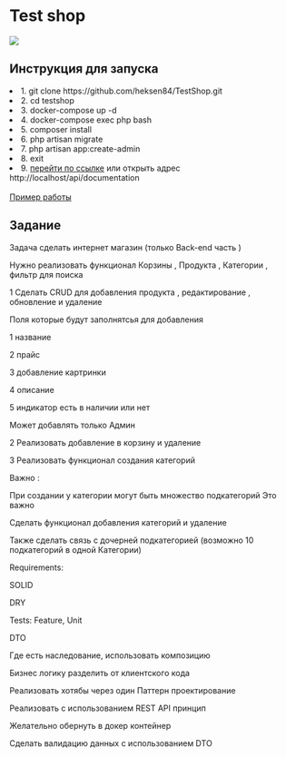 <h1>Test shop</h1>

<img src="http://195.2.81.181:8000/screen.png"/>
<h2>Инструкция для запуска</h2>

<li>1. git clone https://github.com/heksen84/TestShop.git</li>
<li>2. cd testshop</li>
<li>3. docker-compose up -d</li>
<li>4. docker-compose exec php bash</li>
<li>5. composer install</li>
<li>6. php artisan migrate</li>
<li>7. php artisan app:create-admin</li>
<li>8. exit</li>
<li>9. <a href="http://localhost/api/documentation">перейти по ссылке</a> или открыть адрес http://localhost/api/documentation</li>
<br>
<a href="http://94.103.85.28/api/documentation">Пример работы</a>

<h2>Задание</h2>
<p>Задача сделать интернет магазин  (только Back-end часть )
<p>Нужно реализовать функционал Корзины , Продукта , Категории , фильтр для поиска 
<p>1 Сделать CRUD для добавления продукта , редактирование , обновление и удаление 
<p>Поля которые будут заполнятсья для добавления 
<p>1 название 
<p>2 прайс 
<p>3 добавление картринки 
<p>4 описание 
<p>5 индикатор есть в наличии или нет 
<p>Может добавлять только Админ 
<p>2 Реализовать добавление в корзину и удаление 
<p>3 Реализовать функционал создания категорий 
<p>Важно : 
<p>При создании у категории могут быть множество подкатегорий Это важно 
<p>Сделать функционал добавления категорий и удаление
<p>Также сделать связь с дочерней подкатегорией (возможно 10 подкатегорий в одной Категории)
<p>Requirements:
<p>SOLID
<p>DRY
<p>Tests: Feature, Unit
<p>DTO
<p>Где есть наследование, использовать композицию
<p>Бизнес логику разделить от клиентского кода
<p>Реализовать хотябы через один Паттерн проектирование
<p>Реализовать с использованием REST API принцип 
<p>Желательно обернуть в докер контейнер 
<p>Сделать валидацию данных с использованием DTO 
